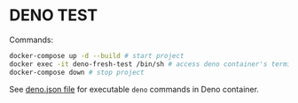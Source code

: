 # DENO TEST

Commands:

```sh
docker-compose up -d --build # start project
docker exec -it deno-fresh-test /bin/sh # access deno container's terminal 
docker-compose down # stop project
```

See [deno.json file](./deno.json) for executable `deno` commands in Deno container.

